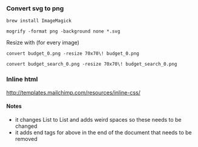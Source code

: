 ### Convert svg to png
`brew install ImageMagick`

`mogrify -format png -background none *.svg`

Resize with (for every image)

`convert budget_0.png -resize 70x70\! budget_0.png`

`convert budget_search_0.png -resize 70x70\! budget_search_0.png`

### Inline html
http://templates.mailchimp.com/resources/inline-css/

#### Notes
* it changes List<ClassName> to List<classname> and adds weird spaces so these needs to be changed
* it adds end tags for above in the end of the document that needs to be removed
